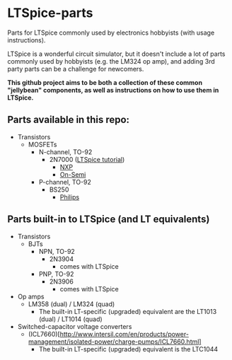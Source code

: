 # LTSpice-parts
Parts for LTSpice commonly used by electronics hobbyists (with usage instructions).

LTSpice is a wonderful circuit simulator, but it doesn't include a lot of parts commonly used by hobbyists (e.g. the LM324 op amp), and adding 3rd party parts can be a challenge for newcomers.

**This github project aims to be both a collection of these common "jellybean" components, as well as instructions on how to use them in LTSpice.**

## Parts available in this repo:

* Transistors
  * MOSFETs
    * N-channel, TO-92
      * 2N7000 ([LTSpice tutorial](https://github.com/pepaslabs/LTSpice-parts/wiki/2N7000))
        * [NXP](http://www.nxp.com/documents/spice_model/2N7000.LIB)
        * [On-Semi](http://www.onsemi.com/pub_link/Collateral/2N7000.REV0.LIB)
    * P-channel, TO-92
      * BS250
        * [Philips](http://web.rfoe.net:8000/ziliaoxiazai/PHILIPS/models/spicespar/data/bs250.html)

## Parts built-in to LTSpice (and LT equivalents)
* Transistors
  * BJTs
    * NPN, TO-92
      * 2N3904
        * comes with LTSpice
    * PNP, TO-92
      * 2N3906
        * comes with LTSpice
* Op amps
  * LM358 (dual) / LM324 (quad)
    * The built-in LT-specific (upgraded) equivalent are the LT1013 (dual) / LT1014 (quad)
* Switched-capacitor voltage converters
  * (ICL7660)[http://www.intersil.com/en/products/power-management/isolated-power/charge-pumps/ICL7660.html]
    * The built-in LT-specific (upgraded) equivalent is the LTC1044
